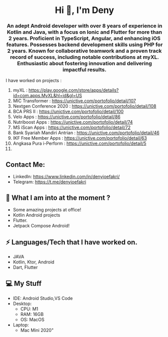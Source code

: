 <h1 align="center">Hi 👋, I'm Deny</h1>
<h3 align="center">An adept Android developer with over 8 years of experience in Kotlin and Java, with a focus on Ionic and Flutter for more than 2 years. Proficient in TypeScript, Angular, and enhancing iOS features. Possesses backend development skills using PHP for 2 years. Known for collaborative teamwork and a proven track record of success, including notable contributions at myXL. Enthusiastic about fostering innovation and delivering impactful results.</h3>

I have worked on projects :
1. myXL : https://play.google.com/store/apps/details?id=com.apps.MyXL&hl=id&gl=US
2. MIC Transformer : https://unictive.com/portofolio/detail/107
3. Nextgen Conference 2020 : https://unictive.com/portofolio/detail/108
4. BCA PRS II : https://unictive.com/portofolio/detail/100
5. Velo Apps : https://unictive.com/portofolio/detail/86
6. Nutriboost Apps : https://unictive.com/portofolio/detail/74
7. MS iScan Apps : https://unictive.com/portofolio/detail/72
8. Bank Syariah Mandiri Antrian : https://unictive.com/portofolio/detail/46
9. IKF Free Member Apps : https://unictive.com/portofolio/detail/63
10. Angkasa Pura i-Perform : https://unictive.com/portofolio/detail/5
11. 


##  Contact Me:

 - LinkedIn: https://www.linkedin.com/in/denyjoefakri/
 - Telegram: https://t.me/denyjoefakri

##  👀 What I am into at the moment ?

- Some amazing projects at office!
- Kotlin Android projects
- Flutter.
- Jetpack Compose Android!


## ⚡ Languages/Tech that I have worked on.

 - JAVA
 - Kotlin, Ktor, Android
 - Dart, Flutter


##  💻 My Stuff

 - IDE: Android Studio,VS Code
 - Desktop:
	 - CPU: M1
	 - RAM: 16GB 
	 - OS: MacOS 
- Laptop:
	- Mac Mini 2020"



